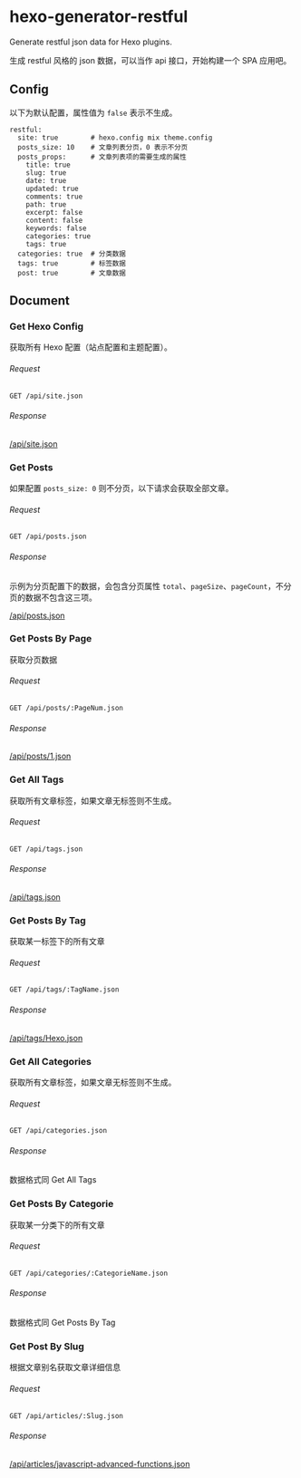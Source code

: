 # hexo-generator-restful

Generate restful json data for Hexo plugins.

生成 restful 风格的 json 数据，可以当作 api 接口，开始构建一个 SPA 应用吧。

## Config

以下为默认配置，属性值为 `false` 表示不生成。

```
restful:
  site: true        # hexo.config mix theme.config
  posts_size: 10    # 文章列表分页，0 表示不分页
  posts_props:      # 文章列表项的需要生成的属性
    title: true
    slug: true
    date: true
    updated: true
    comments: true
    path: true
    excerpt: false
    content: false
    keywords: false
    categories: true
    tags: true
  categories: true  # 分类数据
  tags: true        # 标签数据
  post: true        # 文章数据
```

## Document

### Get Hexo Config

获取所有 Hexo 配置（站点配置和主题配置）。

###### Request

```
GET /api/site.json
```

###### Response

[/api/site.json](http://www.imys.net/api/site.json)

### Get Posts

如果配置 `posts_size: 0` 则不分页，以下请求会获取全部文章。

###### Request

```
GET /api/posts.json
```

###### Response

示例为分页配置下的数据，会包含分页属性 `total`、`pageSize`、`pageCount`，不分页的数据不包含这三项。

[/api/posts.json](http://www.imys.net/api/posts.json)

### Get Posts By Page

获取分页数据

###### Request

```
GET /api/posts/:PageNum.json
```

###### Response

[/api/posts/1.json](http://www.imys.net/api/posts/1.json)

### Get All Tags

获取所有文章标签，如果文章无标签则不生成。

###### Request

```
GET /api/tags.json
```

###### Response

[/api/tags.json](http://www.imys.net/api/tags.json)

### Get Posts By Tag

获取某一标签下的所有文章

###### Request

```
GET /api/tags/:TagName.json
```

###### Response

[/api/tags/Hexo.json](http://www.imys.net/api/tags/Hexo.json)

### Get All Categories

获取所有文章标签，如果文章无标签则不生成。

###### Request

```
GET /api/categories.json
```

###### Response

数据格式同 Get All Tags

### Get Posts By Categorie

获取某一分类下的所有文章

###### Request

```
GET /api/categories/:CategorieName.json
```

###### Response

数据格式同 Get Posts By Tag

### Get Post By Slug

根据文章别名获取文章详细信息

###### Request

```
GET /api/articles/:Slug.json
```

###### Response

[/api/articles/javascript-advanced-functions.json](http://www.imys.net/api/articles/javascript-advanced-functions.json)
